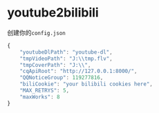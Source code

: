 # youtube2bilibili
创建你的```config.json```

```js
{
    "youtubeDlPath": "youtube-dl",
    "tmpVideoPath": "J:\\tmp.flv",
    "tmpCoverPath": "J:\\",
    "cqApiRoot": "http://127.0.0.1:8000/",
    "QQNoticeGroup": 119277816,
    "biliCookie": "your bilibili cookies here",
    "MAX_RETRYS": 5,
    "maxWorks": 8
}
```
